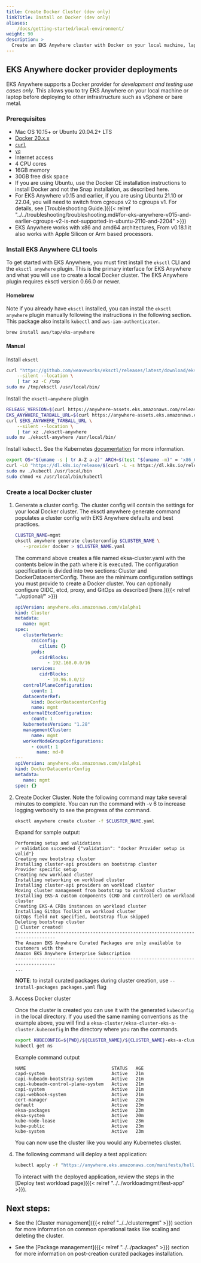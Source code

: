```yaml
---
title: Create Docker Cluster (dev only)
linkTitle: Install on Docker (dev only)
aliases:
    /docs/getting-started/local-environment/
weight: 90
description: >
  Create an EKS Anywhere cluster with Docker on your local machine, laptop, or cloud instance
---
```


## EKS Anywhere docker provider deployments

EKS Anywhere supports a Docker provider for *development and testing use cases only.* 
This allows you to try EKS Anywhere on your local machine or laptop before deploying to other infrastructure such as vSphere or bare metal.


### Prerequisites

* Mac OS 10.15+ or Ubuntu 20.04.2+ LTS
* [Docker 20.x.x](https://docs.docker.com/engine/install/)
* [`curl`](https://everything.curl.dev/get)
* [`yq`](https://github.com/mikefarah/yq/#install)
* Internet access
* 4 CPU cores
* 16GB memory
* 30GB free disk space
* If you are using Ubuntu, use the Docker CE installation instructions to install Docker and not the Snap installation, as described here.
* For EKS Anywhere v0.15 and earlier, if you are using Ubuntu 21.10 or 22.04, you will need to switch from cgroups v2 to cgroups v1. For details, see [Troubleshooting Guide.]({{< relref "../../troubleshooting/troubleshooting.md#for-eks-anywhere-v015-and-earlier-cgroups-v2-is-not-supported-in-ubuntu-2110-and-2204" >}})
* EKS Anywhere works with x86 and amd64 architectures, From v0.18.1 it also works with Apple Silicon or Arm based processors.

### Install EKS Anywhere CLI tools
To get started with EKS Anywhere, you must first install the `eksctl` CLI and the `eksctl anywhere` plugin.
This is the primary interface for EKS Anywhere and what you will use to create a local Docker cluster. The EKS Anywhere plugin requires eksctl version 0.66.0 or newer.

#### Homebrew

Note if you already have `eksctl` installed, you can install the `eksctl anywhere` plugin manually following the instructions in the following section.
This package also installs `kubectl` and `aws-iam-authenticator`.

```bash
brew install aws/tap/eks-anywhere
```

#### Manual

Install `eksctl`

```bash
curl "https://github.com/weaveworks/eksctl/releases/latest/download/eksctl_$(uname -s)_amd64.tar.gz" \
    --silent --location \
    | tar xz -C /tmp
sudo mv /tmp/eksctl /usr/local/bin/
```

Install the `eksctl-anywhere` plugin

```bash
RELEASE_VERSION=$(curl https://anywhere-assets.eks.amazonaws.com/releases/eks-a/manifest.yaml --silent --location | yq ".spec.latestVersion")
EKS_ANYWHERE_TARBALL_URL=$(curl https://anywhere-assets.eks.amazonaws.com/releases/eks-a/manifest.yaml --silent --location | yq ".spec.releases[] | select(.version==\"$RELEASE_VERSION\").eksABinary.$(uname -s | tr A-Z a-z).uri")
curl $EKS_ANYWHERE_TARBALL_URL \
    --silent --location \
    | tar xz ./eksctl-anywhere
sudo mv ./eksctl-anywhere /usr/local/bin/
```

Install `kubectl`. See the Kubernetes [documentation](https://kubernetes.io/docs/tasks/tools/) for more information.

```bash
export OS="$(uname -s | tr A-Z a-z)" ARCH=$(test "$(uname -m)" = 'x86_64' && echo 'amd64' || echo 'arm64')
curl -LO "https://dl.k8s.io/release/$(curl -L -s https://dl.k8s.io/release/stable.txt)/bin/${OS}/${ARCH}/kubectl"
sudo mv ./kubectl /usr/local/bin
sudo chmod +x /usr/local/bin/kubectl
```

### Create a local Docker cluster


<!-- this content needs to be indented so the numbers are automatically incremented -->

1. Generate a cluster config. The cluster config will contain the settings for your local Docker cluster. The eksctl anywhere generate command populates a cluster config with EKS Anywhere defaults and best practices.

   ```bash
   CLUSTER_NAME=mgmt
   eksctl anywhere generate clusterconfig $CLUSTER_NAME \
      --provider docker > $CLUSTER_NAME.yaml
   ```

   The command above creates a file named eksa-cluster.yaml with the contents below in the path where it is executed.
   The configuration specification is divided into two sections: Cluster and DockerDatacenterConfig.
   These are the minimum configuration settings you must provide to create a Docker cluster. You can optionally configure OIDC, etcd, proxy, and GitOps as described [here.]({{< relref "../optional/" >}})

   ```yaml
   apiVersion: anywhere.eks.amazonaws.com/v1alpha1
   kind: Cluster
   metadata:
      name: mgmt
   spec:
      clusterNetwork:
         cniConfig:
            cilium: {}
         pods:
            cidrBlocks:
               - 192.168.0.0/16
         services:
            cidrBlocks:
               - 10.96.0.0/12
      controlPlaneConfiguration:
         count: 1
      datacenterRef:
         kind: DockerDatacenterConfig
         name: mgmt
      externalEtcdConfiguration:
         count: 1
      kubernetesVersion: "1.28"
      managementCluster:
         name: mgmt
      workerNodeGroupConfigurations:
         - count: 1
           name: md-0
   ---
   apiVersion: anywhere.eks.amazonaws.com/v1alpha1
   kind: DockerDatacenterConfig
   metadata:
      name: mgmt
   spec: {}

   ```

1. Create Docker Cluster. Note the following command may take several minutes to complete. You can run the command with -v 6 to increase logging verbosity to see the progress of the command. 

      ```bash
      eksctl anywhere create cluster -f $CLUSTER_NAME.yaml
      ```

     Expand for sample output:

      ```
      Performing setup and validations
      ✅ validation succeeded {"validation": "docker Provider setup is valid"}
      Creating new bootstrap cluster
      Installing cluster-api providers on bootstrap cluster
      Provider specific setup
      Creating new workload cluster
      Installing networking on workload cluster
      Installing cluster-api providers on workload cluster
      Moving cluster management from bootstrap to workload cluster
      Installing EKS-A custom components (CRD and controller) on workload cluster
      Creating EKS-A CRDs instances on workload cluster
      Installing GitOps Toolkit on workload cluster
      GitOps field not specified, bootstrap flux skipped
      Deleting bootstrap cluster
      🎉 Cluster created!
      ----------------------------------------------------------------------------------
      The Amazon EKS Anywhere Curated Packages are only available to customers with the
      Amazon EKS Anywhere Enterprise Subscription
      ----------------------------------------------------------------------------------
      ...
      ```
      **NOTE**: to install curated packages during cluster creation, use `--install-packages packages.yaml` flag  
   
1. Access Docker cluster

   Once the cluster is created you can use it with the generated `kubeconfig` in the local directory.
   If you used the same naming conventions as the example above, you will find a `eksa-cluster/eksa-cluster-eks-a-cluster.kubeconfig` in the directory where you ran the commands.

   ```bash
   export KUBECONFIG=${PWD}/${CLUSTER_NAME}/${CLUSTER_NAME}-eks-a-cluster.kubeconfig
   kubectl get ns
   ```
   Example command output
   ```
   NAME                                STATUS   AGE
   capd-system                         Active   21m
   capi-kubeadm-bootstrap-system       Active   21m
   capi-kubeadm-control-plane-system   Active   21m
   capi-system                         Active   21m
   capi-webhook-system                 Active   21m
   cert-manager                        Active   22m
   default                             Active   23m
   eksa-packages                       Active   23m
   eksa-system                         Active   20m
   kube-node-lease                     Active   23m
   kube-public                         Active   23m
   kube-system                         Active   23m
   ```

   You can now use the cluster like you would any Kubernetes cluster.

1. The following command will deploy a test application:
   
   ```bash
   kubectl apply -f "https://anywhere.eks.amazonaws.com/manifests/hello-eks-a.yaml"
   ```
   To interact with the deployed application, review the steps in the [Deploy test workload page]({{< relref "../../workloadmgmt/test-app" >}}).

## Next steps:
* See the [Cluster management]({{< relref "../../clustermgmt" >}}) section for more information on common operational tasks like scaling and deleting the cluster.

* See the [Package management]({{< relref "../../packages" >}}) section for more information on post-creation curated packages installation.
